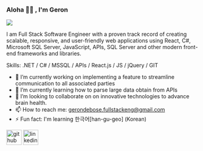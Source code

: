 ### Aloha 👋🏾 , I'm Geron
![](https://media.licdn.com/dms/image/D5616AQFGR5_gHTduiw/profile-displaybackgroundimage-shrink_350_1400/0/1703191801645?e=1708560000&v=beta&t=ZZFBDlFBvFbRsH4M309XzGdIkkaZMeYOxVll_O8A7tU)

I am Full Stack Software Engineer with a proven track record of creating scalable, responsive, and user-friendly web applications using React, C#, Microsoft SQL Server, JavaScript, APIs, SQL Server and other modern front-end frameworks and libraries.

Skills: .NET / C# / MSSQL / APIs / React.js / JS / jQuery / GIT

- 🔭 I’m currently working on implementing a feature to streamline communication to all associated parties 
- 🌱 I’m currently learning how to parse large data obtain from APIs 
- 👯 I’m looking to collaborate on on innovative technologies to advance brain health. 
- 📫 How to reach me: gerondebose.fullstackeng@gmail.com 
- ⚡ Fun fact: I'm learning 한극어[han-gu-geo] (Korean) 
  
[<img src='https://cdn.jsdelivr.net/npm/simple-icons@3.0.1/icons/github.svg' alt='github' height='40'>](https://github.com/NIghtmitten4332/AssignRef)  [<img src='https://cdn.jsdelivr.net/npm/simple-icons@3.0.1/icons/linkedin.svg' alt='linkedin' height='40'>](/in/geron-debose/)  

